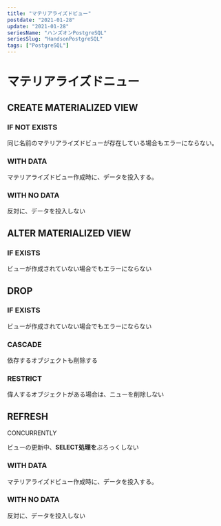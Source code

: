 ```yaml
---
title: "マテリアライズドビュー"
postdate: "2021-01-28"
update: "2021-01-28"
seriesName: "ハンズオンPostgreSQL"
seriesSlug: "HandsonPostgreSQL"
tags: ["PostgreSQL"]
---
```


# マテリアライズドニュー

## CREATE MATERIALIZED VIEW

### IF NOT EXISTS

同じ名前のマテリアライズドビューが存在している場合もエラーにならない。

### WITH DATA

マテリアライズドビュー作成時に、データを投入する。

### WITH NO DATA

反対に、データを投入しない

## ALTER MATERIALIZED VIEW

### IF EXISTS

ビューが作成されていない場合でもエラーにならない

## DROP

### IF EXISTS

ビューが作成されていない場合でもエラーにならない

### CASCADE

依存するオブジェクトも削除する

### RESTRICT

偉人するオブジェクトがある場合は、ニューを削除しない

## REFRESH

CONCURRENTLY

ビューの更新中、**SELECT処理を**ぶろっくしない

### WITH DATA

マテリアライズドビュー作成時に、データを投入する。

### WITH NO DATA

反対に、データを投入しない






